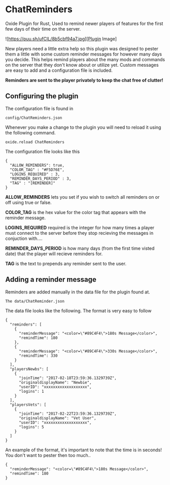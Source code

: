# ChatReminders
Oxide Plugin for Rust, Used to remind newer players of features for the first few days of their time on the server.

![https://puu.sh/ufCIL/8b5cbf94a7.jpg][Plugin Image]

New players need a little extra help so this plugin was designed to pester them a little with some custom reminder messages for however many days you decide. This helps remind players about the many mods and commands on the server that they don't know about or utilize yet. Custom messages are easy to add and a configuration file is included.

**Reminders are sent to the player privately to keep the chat free of clutter!**

## Configuring the plugin

The configuration file is found in

```
config/ChatReminders.json
```

Whenever you make a change to the plugin you will need to reload it using the following command.

```
oxide.reload ChatReminders 
```

The configuration file looks like this

```
{
  "ALLOW_REMINDERS": true,
  "COLOR_TAG" : "#F5D76E",
  "LOGINS_REQUIRED" : 3,
  "REMINDER_DAYS_PERIOD" : 3,
  "TAG" : "[REMINDER]"
}
```

**ALLOW_REMINDERS** lets you set if you wish to switch all reminders on or off using true or false.

**COLOR_TAG** is the hex value for the color tag that appears with the reminder message.

**LOGINS_REQUIRED** required is the integer for how many times a player must connect to the server before they stop recieving the messages in conjuction with....

**REMINDER_DAYS_PERIOD** is how many days (from the first time visted date) that the player will recieve reminders for.

**TAG** is the text to prepends any reminder sent to the user.

## Adding a reminder message

Reminders are added manually in the data file for the plugin found at.

```
The data/ChatReminder.json
```

The data file looks like the following. The format is very easy to follow

```
{
  "reminders": [
    {
      "reminderMessage": "<color=\"#89C4F4\">180s Message</color>",
      "remindTime": 180
    },
    {
      "reminderMessage": "<color=\"#89C4F4\">330s Message</color>",
      "remindTime": 330
    }
  ],
  "playersNewbs": [
    {
      "joinTime": "2017-02-18T23:59:36.1329739Z",
      "originaldisplayName": "Newbie",
      "userID": "xxxxxxxxxxxxxxxxxxx",
      "logins": 1
    }
  ],
  "playersVets": [
    {
      "joinTime": "2017-02-22T23:59:36.1329739Z",
      "originaldisplayName": "Vet User",
      "userID": "xxxxxxxxxxxxxxxxxxx",
      "logins": 5
    }
  ]
}
```

An example of the format, it's important to note that the time is in seconds! You don't want to pester then too much..

```
{
  "reminderMessage": "<color=\"#89C4F4\">180s Message</color>",
  "remindTime": 180
}
```
